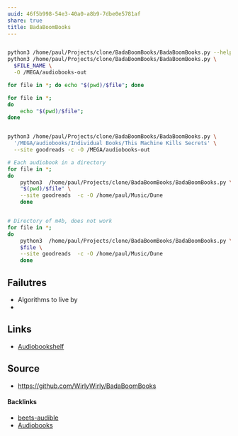 ```yaml
---
uuid: 46f5b998-54e3-40a0-a8b9-7dbe0e5781af
share: true
title: BadaBoomBooks
---
```

``` bash

python3 /home/paul/Projects/clone/BadaBoomBooks/BadaBoomBooks.py --help 
python3 /home/paul/Projects/clone/BadaBoomBooks/BadaBoomBooks.py \
  $FILE_NAME \
  -O /MEGA/audiobooks-out

for file in *; do echo "$(pwd)/$file"; done

for file in *; 
do 
	echo "$(pwd)/$file"; 
done


python3 /home/paul/Projects/clone/BadaBoomBooks/BadaBoomBooks.py \
  '/MEGA/audiobooks/Individual Books/This Machine Kills Secrets' \
  --site goodreads -c -O /MEGA/audiobooks-out

# Each audiobook in a directory
for file in *; 
do 
	python3  /home/paul/Projects/clone/BadaBoomBooks/BadaBoomBooks.py \
	"$(pwd)/$file" \
	--site goodreads  -c -O /home/paul/Music/Dune
	done


# Directory of m4b, does not work
for file in *; 
do 
	python3  /home/paul/Projects/clone/BadaBoomBooks/BadaBoomBooks.py \
	$file \
	--site goodreads  -c -O /home/paul/Music/Dune
	done


```

## Failutres

* Algorithms to live by
* 
## Links

* [Audiobookshelf](/5c08983b-5976-421a-876a-f95474deb1d0)

## Source

* https://github.com/WirlyWirly/BadaBoomBooks

#### Backlinks

* [beets-audible](/533a2f18-a660-4f10-912a-543a7c36bd05)
* [Audiobooks](/cf293569-0322-486e-9649-6e1b4b4ce9fa)